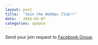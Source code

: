 ```yaml
---
layout: post
title:  "Join the WebOps Club!!"
date:   2016-02-07
categories: update
---
```

Send your join request to [Facebook Group][fb-group].

[fb-group]:	https://www.facebook.com/groups/thewebopsclub/
